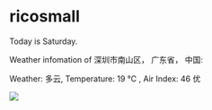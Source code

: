 # ricosmall

Today is Saturday.

Weather infomation of 深圳市南山区， 广东省， 中国: 

Weather: 多云, Temperature: 19 ℃ , Air Index: 46 优

<img src="https://github-readme-stats.vercel.app/api?username=ricosmall&show_icons=true" />
